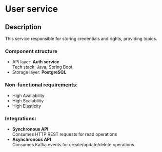 # User service

## Description
This service responsible for storing credentials and rights, providing topics.

### Component structure
- API layer: **Auth service**  
  Tech stack: Java, Spring Boot.
- Storage layer: **PostgreSQL**

### Non-functional requirements:
- High Availability
- High Scalability
- High Elasticity

### Integrations:
- **Synchronous API**  
  Consumes HTTP REST requests for read operations
- **Asynchronous API**  
  Consumes Kafka events for create/update/delete operations